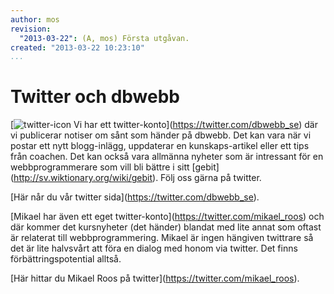 ```yaml
---
author: mos
revision:
  "2013-03-22": (A, mos) Första utgåvan.
created: "2013-03-22 10:23:10"
...
```

Twitter och dbwebb
==================================

[<img src='/img/glyphicons/png/glyphicons_392_twitter.png' alt='twitter-icon' title='dbwebb finns på Twitter'> Vi har ett twitter-konto](<a href='https://twitter.com/dbwebb_se'>https://twitter.com/dbwebb_se</a>) där vi publicerar notiser om sånt som händer på dbwebb. Det kan vara när vi postar ett nytt blogg-inlägg, uppdaterar en kunskaps-artikel eller ett tips från coachen. Det kan också vara allmänna nyheter som är intressant för en webbprogrammerare som vill bli bättre i sitt [gebit](<a href='http://sv.wiktionary.org/wiki/gebit'>http://sv.wiktionary.org/wiki/gebit</a>). Följ oss gärna på twitter.

[Här når du vår twitter sida](<a href='https://twitter.com/dbwebb_se'>https://twitter.com/dbwebb_se</a>).



[Mikael har även ett eget twitter-konto](<a href='https://twitter.com/mikael_roos'>https://twitter.com/mikael_roos</a>) och där kommer det kursnyheter (det händer) blandat med lite annat som oftast är relaterat till webbprogrammering. Mikael är ingen hängiven twittrare så det är lite halvsvårt att föra en dialog med honom via twitter. Det finns förbättringspotential alltså.

[Här hittar du Mikael Roos på twitter](<a href='https://twitter.com/mikael_roos'>https://twitter.com/mikael_roos</a>).





